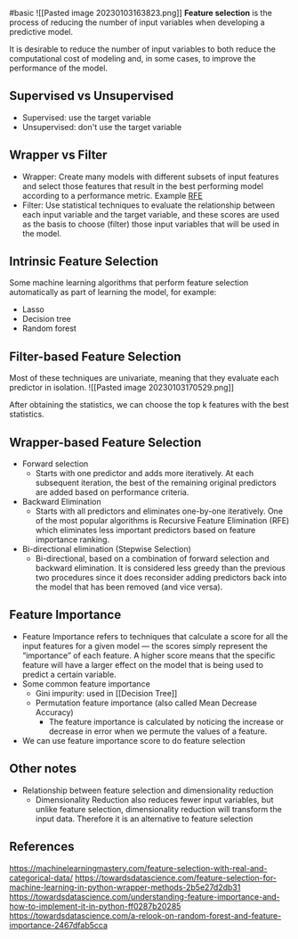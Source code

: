 #basic 
![[Pasted image 20230103163823.png]]
**Feature selection** is the process of reducing the number of input variables when developing a predictive model.

It is desirable to reduce the number of input variables to both reduce the computational cost of modeling and, in some cases, to improve the performance of the model.

## Supervised vs Unsupervised
- Supervised: use the target variable
- Unsupervised: don't use the target variable

## Wrapper vs Filter
- Wrapper: Create many models with different subsets of input features and select those features that result in the best performing model according to a performance metric. Example [RFE](https://scikit-learn.org/stable/modules/generated/sklearn.feature_selection.RFE.html)
- Filter: Use statistical techniques to evaluate the relationship between each input variable and the target variable, and these scores are used as the basis to choose (filter) those input variables that will be used in the model.

## Intrinsic Feature Selection
Some machine learning algorithms that perform feature selection automatically as part of learning the model, for example:
- Lasso
- Decision tree
- Random forest

## Filter-based Feature Selection
Most of these techniques are univariate, meaning that they evaluate each predictor in isolation.
![[Pasted image 20230103170529.png]]

After obtaining the statistics, we can choose the top k features with the best statistics.

## Wrapper-based Feature Selection
- Forward selection
	- Starts with one predictor and adds more iteratively. At each subsequent iteration, the best of the remaining original predictors are added based on performance criteria.
- Backward Elimination
	- Starts with all predictors and eliminates one-by-one iteratively. One of the most popular algorithms is Recursive Feature Elimination (RFE) which eliminates less important predictors based on feature importance ranking.
- Bi-directional elimination (Stepwise Selection)
	- Bi-directional, based on a combination of forward selection and backward elimination. It is considered less greedy than the previous two procedures since it does reconsider adding predictors back into the model that has been removed (and vice versa).
## Feature Importance
- Feature Importance refers to techniques that calculate a score for all the input features for a given model — the scores simply represent the “importance” of each feature. A higher score means that the specific feature will have a larger effect on the model that is being used to predict a certain variable.
- Some common feature importance
	- Gini impurity: used in [[Decision Tree]]
	- Permutation feature importance (also called Mean Decrease Accuracy)
		- The feature importance is calculated by noticing the increase or decrease in error when we permute the values of a feature.
- We can use feature importance score to do feature selection
## Other notes
- Relationship between feature selection and dimensionality reduction
	- Dimensionality Reduction also reduces fewer input variables, but unlike feature selection, dimensionality reduction will transform the input data. Therefore it is an alternative to feature selection
## References
https://machinelearningmastery.com/feature-selection-with-real-and-categorical-data/
https://towardsdatascience.com/feature-selection-for-machine-learning-in-python-wrapper-methods-2b5e27d2db31
https://towardsdatascience.com/understanding-feature-importance-and-how-to-implement-it-in-python-ff0287b20285
https://towardsdatascience.com/a-relook-on-random-forest-and-feature-importance-2467dfab5cca
